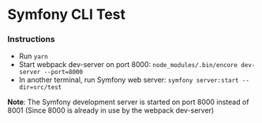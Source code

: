 Symfony CLI Test
================


### Instructions

 * Run `yarn`
 * Start webpack dev-server on port 8000: `node_modules/.bin/encore dev-server --port=8000`
 * In another terminal, run Symfony web server: `symfony server:start --dir=src/test`

**Note**: The Symfony development server is started on port 8000 instead of 8001 (Since 8000 is already in use by the webpack dev-server)

